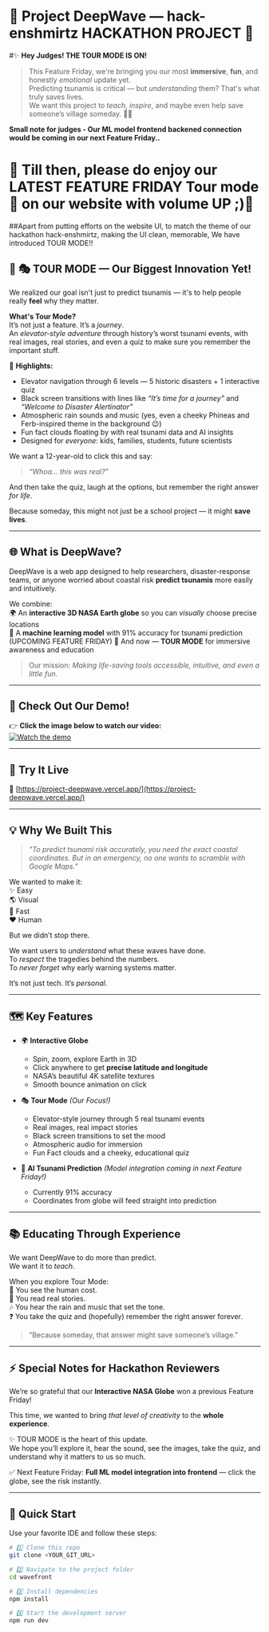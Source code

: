 # 🌊 Project DeepWave — hack-enshmirtz HACKATHON PROJECT 🚀

 #✨ **Hey Judges! THE TOUR MODE IS ON!**  
 
> This Feature Friday, we're bringing you our most **immersive**, **fun**, and honestly *emotional* update yet.  
> Predicting tsunamis is critical — but *understanding* them? That's what truly saves lives.  
> We want this project to *teach*, *inspire*, and maybe even help save someone’s village someday. 💙🌊

**Small note for judges - Our ML model frontend backened connection would be coming in our next Feature Friday..**  
# 🌊 Till then, please do enjoy our LATEST FEATURE FRIDAY Tour mode 🌊 on our website with volume UP ;)🚀
##Apart from putting efforts on the website UI, to match the theme of our hackathon hack-enshmirtz, making the UI clean, memorable, We have introduced TOUR MODE!!

## 🎢 🎭 **TOUR MODE — Our Biggest Innovation Yet!**

We realized our goal isn't just to predict tsunamis — it's to help people really **feel** why they matter.  

**What's Tour Mode?**  
It’s not just a feature. It’s a *journey*.  
An *elevator-style adventure* through history’s worst tsunami events, with real images, real stories, and even a quiz to make sure you remember the important stuff.  

🌌 **Highlights:**  
- Elevator navigation through 6 levels — 5 historic disasters + 1 interactive quiz  
- Black screen transitions with lines like *“It’s time for a journey”* and *“Welcome to Disaster Alertinator”*  
- Atmospheric rain sounds and music (yes, even a cheeky Phineas and Ferb-inspired theme in the background 😉)  
- Fun fact clouds floating by with real tsunami data and AI insights  
- Designed for *everyone*: kids, families, students, future scientists  

We want a 12-year-old to click this and say:  
> *“Whoa… this was real?”*  

And then take the quiz, laugh at the options, but remember the right answer *for life*.  

Because someday, this might not just be a school project — it might **save lives**.  

---

## 🌐 **What is DeepWave?**

DeepWave is a web app designed to help researchers, disaster-response teams, or anyone worried about coastal risk **predict tsunamis** more easily and intuitively.  

We combine:  
🌍 An **interactive 3D NASA Earth globe** so you can *visually* choose precise locations  
🧠 A **machine learning model** with 91% accuracy for tsunami prediction  (UPCOMING FEATURE FRIDAY)
🎢 And now — **TOUR MODE** for immersive awareness and education  

> Our mission: *Making life-saving tools accessible, intuitive, and even a little fun.*  

---

## 🎥 **Check Out Our Demo!**

👉 **Click the image below to watch our video:**  
[![Watch the demo](https://github.com/user-attachments/assets/9e1c9ab7-6898-435c-9586-94dcd2d22803)](https://youtu.be/ak2QTYkNcWU)

---

## 🔗 **Try It Live**

🌊 [https://project-deepwave.vercel.app/](https://project-deepwave.vercel.app/)

---

## 💡 **Why We Built This**

> *"To predict tsunami risk accurately, you need the exact coastal coordinates. But in an emergency, no one wants to scramble with Google Maps."*  

We wanted to make it:  
✨ Easy  
🌎 Visual  
🚀 Fast  
❤️ Human  

But we didn’t stop there.  

We want users to *understand* what these waves have done.  
To *respect* the tragedies behind the numbers.  
To *never forget* why early warning systems matter.  

It’s not just tech. It’s *personal*.  

---

## 🗺️ **Key Features**

- 🌍 **Interactive Globe**  
  - Spin, zoom, explore Earth in 3D  
  - Click anywhere to get **precise latitude and longitude**  
  - NASA’s beautiful 4K satellite textures  
  - Smooth bounce animation on click  

- 🎭 **Tour Mode** *(Our Focus!)*  
  - Elevator-style journey through 5 real tsunami events  
  - Real images, real impact stories  
  - Black screen transitions to set the mood  
  - Atmospheric audio for immersion  
  - Fun Fact clouds and a cheeky, educational quiz  

- 🎯 **AI Tsunami Prediction** *(Model integration coming in next Feature Friday!)*  
  - Currently 91% accuracy  
  - Coordinates from globe will feed straight into prediction  

---

## 📚 **Educating Through Experience**

We want DeepWave to do more than predict.  
We want it to *teach*.  

When you explore Tour Mode:  
🌊 You see the human cost.  
📖 You read real stories.  
🎶 You hear the rain and music that set the tone.  
❓ You take the quiz and (hopefully) remember the right answer forever.  

> “Because someday, that answer might save someone’s village.”  

---

## ⚡ **Special Notes for Hackathon Reviewers**

We’re so grateful that our **Interactive NASA Globe** won a previous Feature Friday!  

This time, we wanted to bring *that level of creativity* to the **whole experience**.  

✨ TOUR MODE is the heart of this update.  
We hope you’ll explore it, hear the sound, see the images, take the quiz, and understand why it matters to us so much.  

✅ Next Feature Friday: **Full ML model integration into frontend** — click the globe, see the risk instantly.  

---

## 🚀 **Quick Start**

Use your favorite IDE and follow these steps:

```bash
# 1️⃣ Clone this repo
git clone <YOUR_GIT_URL>

# 2️⃣ Navigate to the project folder
cd wavefront

# 3️⃣ Install dependencies
npm install

# 4️⃣ Start the development server
npm run dev
